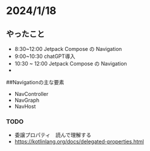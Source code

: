 
# 2024/1/18

## やったこと
* 8:30~12:00 Jetpack Compose の Navigation　
* 9:00~10:30 chatGPT導入
* 10:30 ~ 12:00 Jetpack Compose の Navigation
* 

##Navigationの主な要素
* NavController
* NavGraph
* NavHost
  





### TODO
* 委譲プロパティ　読んで理解する
* https://kotlinlang.org/docs/delegated-properties.html
